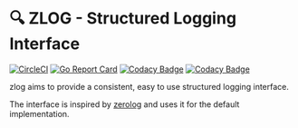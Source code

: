 # :mag: ZLOG - Structured Logging Interface

[![CircleCI](https://circleci.com/gh/atom-deps/zlog.svg?style=svg)](https://circleci.com/gh/atom-deps/zlog) [![Go Report Card](https://goreportcard.com/badge/github.com/atom-deps/zlog)](https://goreportcard.com/report/github.com/atom-deps/zlog) [![Codacy Badge](https://api.codacy.com/project/badge/Grade/4f78d06fcdab45248d9d7be646684fe8)](https://www.codacy.com/app/rchamarthy/zlog?utm_source=github.com&amp;utm_medium=referral&amp;utm_content=atom-deps/zlog&amp;utm_campaign=Badge_Grade) [![Codacy Badge](https://api.codacy.com/project/badge/Coverage/4f78d06fcdab45248d9d7be646684fe8)](https://www.codacy.com/app/rchamarthy/zlog?utm_source=github.com&utm_medium=referral&utm_content=atom-deps/zlog&utm_campaign=Badge_Coverage)

zlog aims to provide a consistent, easy to use structured logging interface.

The interface is inspired by [zerolog](https://github.com/rs/zerolog) and uses
it for the default implementation.
